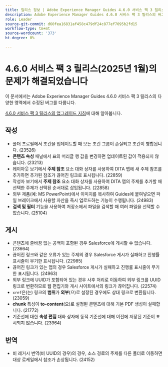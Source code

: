 ```yaml
---
title: 릴리스 정보 | Adobe Experience Manager Guides 4.6.0 서비스 팩 3 릴리스의 문제가 해결되었습니다
description: Adobe Experience Manager Guides 4.6.0 서비스 팩 3 릴리스의 버그 수정에 대해 알아봅니다
role: Leader
source-git-commit: d60fea16831af458c479df24c877ef7095b2fd15
workflow-type: tm+mt
source-wordcount: '373'
ht-degree: 0%

---
```


# 4.6.0 서비스 팩 3 릴리스(2025년 1월)의 문제가 해결되었습니다


이 문서에서는 Adobe Experience Manager Guides 4.6.0 서비스 팩 3 릴리스의 다양한 영역에서 수정된 버그를 다룹니다.

[4.6.0 서비스 팩 3 릴리스의 업그레이드 지침](upgrade-instructions-4-6-0-sp2.md)에 대해 알아봅니다.

## 작성

- 폴더 프로필에서 조건을 업데이트할 때 모든 조건 그룹이 손실되고 조건이 병합됩니다. (23526)
- **콘텐츠 속성** 패널에서 표의 머리글 행 값을 변경하면 업데이트된 값이 적용되지 않습니다. (23213)
- 레이아웃 보기에서 **주제 참조** 요소 대화 상자를 사용하여 DITA 맵에 새 주제 참조를 추가하면 추가된 참조가 끊어진 링크로 표시됩니다. (22859)
- 작성자 보기에서 **주제 참조** 요소 대화 상자를 사용하여 DITA 맵의 주제를 추가할 때 선택한 주제가 선택된 순서대로 삽입됩니다. (22858)
- 외부 제품(예: MS PowerPoint)에서 이미지를 복사하여 Guides에 붙여넣으면 파일 브레이크에서 사용할 자산을 즉시 업로드하는 기능이 수행됩니다. (24983)
- **검색 및 필터** 기능을 사용하여 저장소에서 파일을 검색할 때 여러 파일을 선택할 수 없습니다. (25104)

## 게시

- 콘텐츠에 줄바꿈 없는 공백이 포함된 경우 Salesforce에 게시할 수 없습니다. (23664)
- 끊어진 링크와 같은 오류가 있는 주제의 경우 Salesforce 게시가 실패하고 진행률 표시줄이 무기한 표시됩니다. (22985)
- 끊어진 링크가 있는 맵의 경우 Salesforce 게시가 실패하고 진행률 표시줄이 무기한 표시됩니다. (24963)
- 외부 링크에 UUID가 포함되어 있는 경우 사후 처리로 이동하여 외부 링크를 UUID 링크로 변환하므로 웹 편집기와 게시 사이트에서의 링크가 끊어집니다. (22574)
- `xref`은(는) 링크의 **범위**&#x200B;가 **외부**(으)로 설정된 경우에도 상대 링크로 변환됩니다. (23059)
- **chunk** 특성이 **to-content**(으)로 설정된 콘텐츠에 대해 기본 PDF 생성이 실패합니다. (21772)
- 기준선에 대한 **속성 편집** 대화 상자에 동적 기준선에 대해 이전에 저장된 기준이 표시되지 않습니다. (23964)


## 번역

- 비 레거시 번역(비 UUID의 경우)의 경우, 소스 경로의 주제를 다른 폴더로 이동하면 대상 로케일에서 참조가 손상됩니다. (24152)
